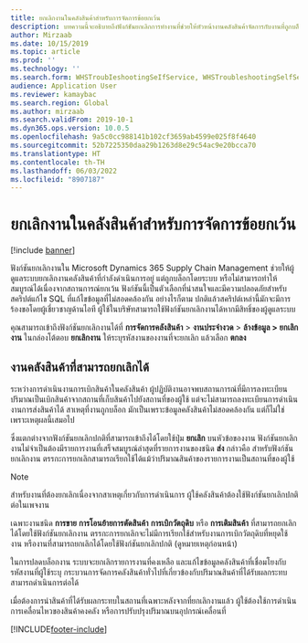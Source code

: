 ```yaml
---
title: ยกเลิกงานในคลังสินค้าสำหรับการจัดการข้อยกเว้น
description: บทความนี้จะอธิบายถึงฟังก์ชันยกเลิกการทำงานที่ช่วยให้หัวหน้างานคลังสินค้าจัดการกับงานที่ถูกบล็อค
author: Mirzaab
ms.date: 10/15/2019
ms.topic: article
ms.prod: ''
ms.technology: ''
ms.search.form: WHSTroubIeshootingSeIfService, WHSTroubleshootingSelfService
audience: Application User
ms.reviewer: kamaybac
ms.search.region: Global
ms.author: mirzaab
ms.search.validFrom: 2019-10-1
ms.dyn365.ops.version: 10.0.5
ms.openlocfilehash: 9a5c0cc988141b102cf3659ab4599e025f8f4640
ms.sourcegitcommit: 52b7225350daa29b1263d8e29c54ac9e20bcca70
ms.translationtype: HT
ms.contentlocale: th-TH
ms.lasthandoff: 06/03/2022
ms.locfileid: "8907187"
---
```

# <a name="cancel-warehouse-work-for-exception-handling"></a>ยกเลิกงานในคลังสินค้าสำหรับการจัดการข้อยกเว้น

[!include [banner](../includes/banner.md)]

ฟังก์ชันยกเลิกงานใน Microsoft Dynamics 365 Supply Chain Management ช่วยให้ผู้ดูแลระบบยกเลิกงานคลังสินค้าที่กำลังดำเนินการอยู่ แต่ถูกบล็อกโดยระบบ หรือไม่สามารถทำให้สมบูรณ์ได้เนื่องจากสถานการณ์ยกเว้น ฟังก์ชันนี้เป็นตัวเลือกที่น่าสนใจและมีความปลอดภัยสำหรับสคริปต์แก้ไข SQL ที่แก้ไขข้อมูลที่ไม่สอดคล้องกัน อย่างไรก็ตาม ปกติแล้วสคริปต์เหล่านี้มักจะมีการร้องขอโดยผู้เชี่ยวชาญด้านไอที ผู้ใช้ในบริษัทสามารถใช้ฟังก์ชันยกเลิกงานได้หากมีสิทธิ์ของผู้ดูแลระบบ

คุณสามารถเข้าถึงฟังก์ชันยกเลิกงานได้ที่ **การจัดการคลังสินค้า** \> **งานประจำงวด** \> **ล้างข้อมูล \> ยกเลิกงาน** ในกล่องโต้ตอบ **ยกเลิกงาน** ให้ระบุรหัสงานของงานที่จะยกเลิก แล้วเลือก **ตกลง**

## <a name="warehouse-work-that-can-be-canceled"></a>งานคลังสินค้าที่สามารถยกเลิกได้

ระหว่างการดำเนินงานการเบิกสินค้าในคลังสินค้า ผู้ปฏิบัติงานอาจพบสถานการณ์ที่มีการลงทะเบียนปริมาณเป็นเบิกสินค้าจากสถานที่เก็บสินค้าไปยังสถานที่ของผู้ใช้ แต่จะไม่สามารถลงทะเบียนการดำเนินงานการส่งสินค้าได้ สาเหตุที่งานถูกบล็อก มักเป็นเพราะข้อมูลคลังสินค้าไม่สอดคล้องกัน แต่ก็ไม่ใช่เพราะเหตุผลนี้เสมอไป

ซึ่งแตกต่างจากฟังก์ชันยกเลิกปกติที่สามารถเข้าถึงได้โดยใช้ปุ่ม **ยกเลิก** บนหัวข้อของงาน ฟังก์ชันยกเลิกงานไม่จำเป็นต้องมีรายการงานที่เสร็จสมบูรณ์ล่าสุดที่รายการงานของชนิด **ส่ง** กล่าวคือ สำหรับฟังก์ชันยกเลิกงาน ตรรกะการยกเลิกสามารถเรียกใช้ได้แม้ว่าปริมาณสินค้าของรายการงานเป็นสถานที่ของผู้ใช้

> [!NOTE]
> สำหรับงานที่ต้องยกเลิกเนื่องจากสาเหตุเกี่ยวกับการดำเนินการ ผู้ใช้คลังสินค้าต้องใช้ฟังก์ชันยกเลิกปกติต่อในเพจงาน

เฉพาะงานชนิด **การขาย** **การโอนย้ายการตัดสินค้า** **การเบิกวัตถุดิบ** หรือ **การเติมสินค้า** ที่สามารถยกเลิกได้โดยใช้ฟังก์ชันยกเลิกงาน ตรรกะการยกเลิกจะไม่มีการเรียกใช้สำหรับงานการเบิกวัตถุดิบที่หยุดใช้งาน หรืองานที่สามารถยกเลิกได้โดยใช้ฟังก์ชันยกเลิกปกติ (ดูหมายเหตุก่อนหน้า)

ในการปลดบล็อกงาน ระบบจะยกเลิกรายการงานที่คงเหลือ และแก้ไขข้อมูลคลังสินค้าที่เชื่อมโยงกับรหัสงานที่ผู้ใช้ระบุ กระบวนการจัดการคลังสินค้าทั่วไปที่เกี่ยวข้องกับปริมาณสินค้าที่ได้รับผลกระทบสามารถดำเนินการต่อได้

เมื่อต้องการนำสินค้าที่ได้รับผลกระทบในสถานที่เฉพาะหลังจากที่ยกเลิกงานแล้ว ผู้ใช้ต้องใช้การดำเนินการเคลื่อนไหวของสินค้าคงคลัง หรือการปรับปรุงปริมาณบนอุปกรณ์เคลื่อนที่


[!INCLUDE[footer-include](../../includes/footer-banner.md)]
